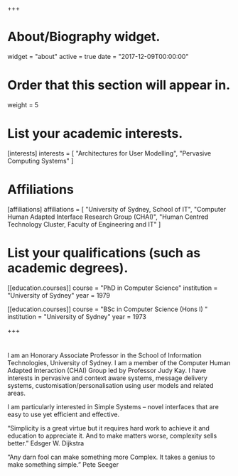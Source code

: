 +++
# About/Biography widget.
widget = "about"
active = true
date = "2017-12-09T00:00:00"

# Order that this section will appear in.
weight = 5

# List your academic interests.
[interests]
  interests = [
    "Architectures for User Modelling",
    "Pervasive Computing Systems"
  ]

# Affiliations
[affiliations]
  affiliations = [
	"University of Sydney, School of IT",
	"Computer Human Adapted Interface Research Group (CHAI)",
	"Human Centred Technology Cluster, Faculty of Engineering and IT"
  ]

# List your qualifications (such as academic degrees).
[[education.courses]]
  course = "PhD in Computer Science"
  institution = "University of Sydney"
  year = 1979

[[education.courses]]
  course = "BSc in Computer Science (Hons I) "
  institution = "University of Sydney"
  year = 1973

+++

# 

I am an Honorary Associate Professor in the School of Information Technologies, University of Sydney. I am a member of the Computer Human Adapted Interaction (CHAI) Group led by Professor Judy Kay. I have interests in pervasive and context aware systems, message delivery systems, customisation/personalisation using user models and related areas.

I am particularly interested in Simple Systems – novel interfaces that are easy to use yet efficient and effective.

“Simplicity is a great virtue but it requires hard work to achieve it and education to appreciate it. And to make matters worse, complexity sells better.” Edsger W. Dijkstra

“Any darn fool can make something more Complex. It takes a genius to make something simple.” Pete Seeger

